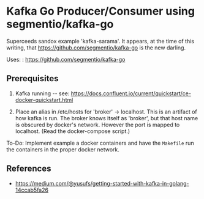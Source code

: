 Kafka Go Producer/Consumer using segmentio/kafka-go
===================================================

Superceeds sandox example 'kafka-sarama'.  It appears, at the time of
this writing, that https://github.com/segmentio/kafka-go is the new
darling.

Uses:
: https://github.com/segmentio/kafka-go

Prerequisites
-------------
1. Kafka running -- see:
   https://docs.confluent.io/current/quickstart/ce-docker-quickstart.html

2. Place an alias in /etc/hosts for 'broker' -> localhost.  This is an
   artifact of how kafka is run.  The broker knows itself as 'broker',
   but that host name is obscured by docker's network.  However the
   port is mapped to localhost.  (Read the docker-compose script.)

To-Do:  Implement example a docker containers and have the `Makefile`
run the containers in the proper docker network.



References
----------

* https://medium.com/@yusufs/getting-started-with-kafka-in-golang-14ccab5fa26
